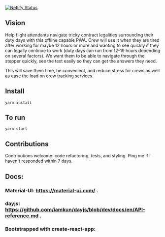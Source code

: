 [![Netlify Status](https://api.netlify.com/api/v1/badges/bc73f611-03f4-4968-a996-0c75135dd271/deploy-status)](https://app.netlify.com/sites/awesome-swartz-650506/deploys)

## Vision

Help flight attendants navigate tricky contract legalities surrounding their duty days with this offline capable PWA.
Crew will use it when they are tired after working for maybe 12 hours or more and wanting to see quickly if they can legally continue to work (duty days can run from 12-19 hours depending on several factors).
We want them to be able to navigate through the stepper quickly, see the text easily so they can get the answers they need.

This will save them time, be convenient, and reduce stress for crews as well as ease the load on crew tracking services.

## Install

`yarn install`

## To run

`yarn start`

## Contributions

Contributions welcome: code refactoring, tests, and styling. Ping me if I haven't responded within 7 days.

## Docs:

### Material-UI: https://material-ui.com/ .

### dayjs: https://github.com/iamkun/dayjs/blob/dev/docs/en/API-reference.md .

### Bootstrapped with create-react-app:
